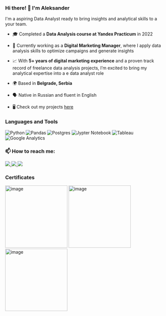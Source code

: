 ### Hi there! 👋 I'm Aleksander
I'm a aspiring Data Analyst ready to bring insights and analytical skills to a your team.

* 🎓 Completed a **Data Analysis course at Yandex Practicum** in 2022
* 💼 Currently working as a **Digital Marketing Manager**, where I apply data analysis skills to optimize campaigns and generate insights
* 📈 With **5+ years of digital marketing experience** and a proven track record of freelance data analysis projects, I’m excited to bring my analytical expertise into a e data analyst role


* 🌍 Based in **Belgrade, Serbia**
* 🗣️ Native in Russian and fluent in English
* 🖥️ Check out my projects [here](https://github.com/aaallexandr/My-Projects)
  
### Languages and Tools 

![Python](https://img.shields.io/badge/python-3670A0?style=for-the-badge&logo=python&logoColor=ffdd54) ![Pandas](https://img.shields.io/badge/pandas-%23150458.svg?style=for-the-badge&logo=pandas&logoColor=white) 
![Postgres](https://img.shields.io/badge/postgres-%23316192.svg?style=for-the-badge&logo=postgresql&logoColor=white)
![Jypter Notebook](https://img.shields.io/badge/jypter_notebook-F37726?style=for-the-badge&logo=matplotlib&logoColor=12557C&labelColor=F37726&color=F37726) 
![Tableau](https://img.shields.io/badge/tableau-white?style=for-the-badge&logo=tableau&logoColor=white&labelColor=26579A&color=26579A)
![Google Analytics](https://img.shields.io/badge/google_analytics-F2A600?style=for-the-badge&logo=googleanalytics&logoColor=white&labelColor=F2A600&color=F2A600)
                    
### 📫 How to reach me:

<div id="badges" class="badge-container">

<a href="https://www.linkedin.com/in/aleksander-aleksakhin/">
<img src="https://img.shields.io/badge/Linkedin-blue?style=for-the-badge&logo=linkedin&logoColor=white&labelColor=0B66C2&color=0B66C2"/>
</a>
  
<a href="https://www.facebook.com/profile.php?id=100031297215038">
<img src="https://img.shields.io/badge/Facebook-blue?style=for-the-badge&logo=facebook&logoColor=white&labelColor=0766FF&color=0766FF&link=https%3A%2F%2"/>
</a><a href="https://t.me/a_aleksakhin">
  
<img src="https://img.shields.io/badge/Telegram-blue?style=for-the-badge&logo=telegram&logoColor=white&labelColor=32A7DB&color=32A7DB"/>
</a>

</div>

### Certificates

[<img width="200" alt="image" src="https://github.com/aaallexandr/About-Me/assets/126966529/3363a4f3-48d4-4a8a-a434-26c38b158995">](https://drive.google.com/file/d/18mDR9cHZLDsEKo2zzXvPCzEegvs_z0bi/view?usp=sharing) 
[<img width="200" alt="image" src="https://github.com/aaallexandr/aaallexandr/assets/126966529/6a1efe0e-4c12-49b9-876a-15aec8c3fc27">](https://stepik.org/cert/1501070?lang=en)
[<img width="200" alt="image" src="https://api.accredible.com/v1/frontend/credential_website_embed_image/certificate/103749573">](https://skillshop.credential.net/0a82e054-8fa9-41bf-93fb-2a01feb0c119#gs.9dmy0rhttps://skillshop.credential.net/0a82e054-8fa9-41bf-93fb-2a01feb0c119#gs.9dmy0r)





